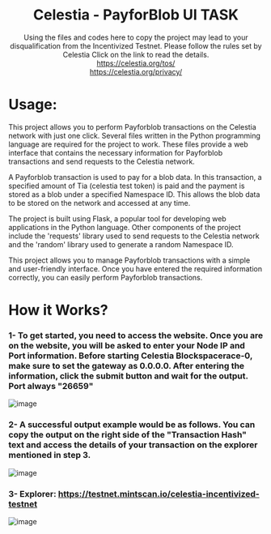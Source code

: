 <div align=center>
<h1> Celestia - PayforBlob UI TASK </h1>


Using the files and codes here to copy the project may lead to your disqualification from the Incentivized Testnet. Please follow the rules set by Celestia
Click on the link to read the details. <br>
https://celestia.org/tos/ <br>
https://celestia.org/privacy/ <br>

</div>

# Usage:
This project allows you to perform Payforblob transactions on the Celestia network with just one click. Several files written in the Python programming language are required for the project to work. These files provide a web interface that contains the necessary information for Payforblob transactions and send requests to the Celestia network.

A Payforblob transaction is used to pay for a blob data. In this transaction, a specified amount of Tia (celestia test token) is paid and the payment is stored as a blob under a specified Namespace ID. This allows the blob data to be stored on the network and accessed at any time.

The project is built using Flask, a popular tool for developing web applications in the Python language. Other components of the project include the 'requests' library used to send requests to the Celestia network and the 'random' library used to generate a random Namespace ID.

This project allows you to manage Payforblob transactions with a simple and user-friendly interface. Once you have entered the required information correctly, you can easily perform Payforblob transactions.

# How it Works?
### 1- To get started, you need to access the website. Once you are on the website, you will be asked to enter your Node IP and Port information. Before starting Celestia Blockspacerace-0, make sure to set the gateway as 0.0.0.0. After entering the information, click the submit button and wait for the output. Port always "26659"

![image](https://github.com/haliltes/Payforblob-UI/assets/113587994/78532746-e1ee-45d9-be43-57681e9939f7)

### 2- A successful output example would be as follows. You can copy the output on the right side of the "Transaction Hash" text and access the details of your transaction on the explorer mentioned in step 3.

![image](https://github.com/haliltes/Payforblob-UI/assets/113587994/14f229bd-6722-4539-9817-8dc392fd08b5)

### 3- Explorer: https://testnet.mintscan.io/celestia-incentivized-testnet

![image](https://github.com/haliltes/Payforblob-UI/assets/113587994/a12c63b8-f816-4af0-aa9b-4b87016e3c94)


